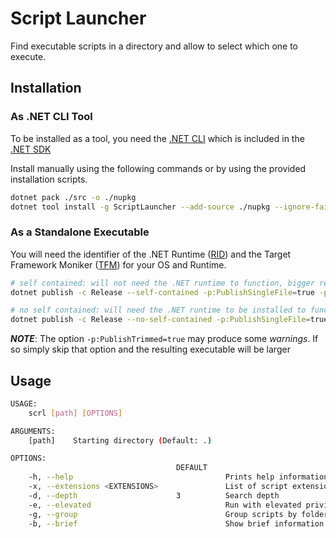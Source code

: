 # Script Launcher

Find executable scripts in a directory and allow to select which one to execute.

## Installation

### As .NET CLI Tool

To be installed as a tool, you need the [.NET CLI][CLI] which is included in the [.NET SDK][SDK]

Install manually using the following commands or by using the provided installation scripts.

```sh
dotnet pack ./src -o ./nupkg
dotnet tool install -g ScriptLauncher --add-source ./nupkg --ignore-failed-sources
```

### As a Standalone Executable

You will need the identifier of the .NET Runtime ([RID]) and the Target Framework Moniker ([TFM]) for your OS and Runtime.  

```sh
# self contained: will not need the .NET runtime to function, bigger resulting size
dotnet publish -c Release --self-contained -p:PublishSingleFile=true -p:PublishTrimmed=true -f <TFM> -r <RID> -o <output-directory> ./src

# no self contained: will need the .NET runtime to be installed to function, smallest size
dotnet publish -c Release --no-self-contained -p:PublishSingleFile=true -r <RID> -o <output-directory> ./src
```

_**NOTE**_: The option `-p:PublishTrimmed=true` may produce some *warnings*. If so simply skip that option and the resulting executable will be larger

## Usage

```sh
USAGE:
    scrl [path] [OPTIONS]

ARGUMENTS:
    [path]    Starting directory (Default: .)

OPTIONS:
                                     DEFAULT
    -h, --help                                  Prints help information
    -x, --extensions <EXTENSIONS>               List of script extensions to search for
    -d, --depth                      3          Search depth
    -e, --elevated                              Run with elevated privileges
    -g, --group                                 Group scripts by folder
    -b, --brief                                 Show brief information
```

[CLI]: https://docs.microsoft.com/en-us/dotnet/core/tools/ ".NET CLI Docs"
[SDK]: https://dotnet.microsoft.com/en-us/download ".NET SDK Downloads"
[RID]: https://docs.microsoft.com/en-us/dotnet/core/rid-catalog "Runtime IDs Catalog"
[TFM]: https://docs.microsoft.com/en-us/dotnet/standard/frameworks "Target Framework Moniker Docs"
